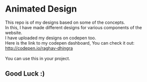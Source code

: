 # Animated Design
This repo is of my designs based on some of the concepts.<br>
In this, I have made different designs for various components of the website.
<br>
I have uploaded my designs on codepen too. <br>
Here is the link to my codepen dashboard, You can check it out:<Br>
http://codepen.io/raghav-dhingra</a> <br>
<Br>
You can use this in your project.<br>
## Good Luck :)
